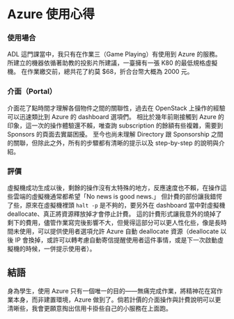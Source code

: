 # Azure 使用心得

### 使用場合
ADL 這門課當中，我只有在作業三（Game Playing）有使用到 Azure 的服務。
所建立的機器依循著助教的投影片所建議，一臺擁有一張 K80 的最低規格虛擬機。
在作業繳交前，總共花了約莫 $68，折合台幣大概為 2000 元。

### 介面（Portal）
介面花了點時間才理解各個物件之間的關聯性，過去在 OpenStack 上操作的經驗可以迅速類比到 Azure 的 dashboard 選項們。
相比於幾年前剛接觸到 Azure 的印象，這一次的操作體驗還不賴，唯查詢 subscription 的餘額有些複雜，需要到 Sponsors 的頁面去實屬困擾。
至今也尚未理解 Directory 跟 Sponsorship 之間的關聯，但除此之外，所有的步驟都有清晰的提示以及 step-by-step 的說明與介紹。

### 評價
虛擬機成功生成以後，剩餘的操作沒有太特殊的地方，反應速度也不賴，在操作這些雲端的虛擬機通常都希望「No news is good news.」
但計費的部份讓我錯愕了些，原來在虛擬機裡頭 `halt -p` 是不夠的，要另外在 dashboard 當中對虛擬機 deallocate、真正將資源釋放掉才會停止計費。
這的計費形式讓我意外的燒掉了剩下的費用，儘管作業寫完後影響不大，但覺得這部分可以更人性化些，像是長時間未使用，可以提供使用者選項允許 Azure 自動 deallocate 資源（deallocate 以後 IP 會換掉，或許可以轉考慮自動寄信提醒使用者這件事情，或是下一次啟動虛擬機的時候，一併提示使用者）。

## 結語
身為學生，使用 Azure 只有一個唯一的目的——無痛完成作業，將精神花在寫作業本身，而非建置環境，Azure 做到了。倘若計價的介面操作與計費說明可以更清晰些，我會更願意掏出信用卡掛些自己的小服務在上面跑。
